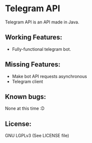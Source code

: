 # Telegram API

Telegram API is an API made in Java.

## Working Features:
- Fully-functional telegram bot.

## Missing Features:
- Make bot API requests asynchronous
- Telegram client

## Known bugs:
None at this time :D

## License:
GNU LGPLv3 (See LICENSE file)